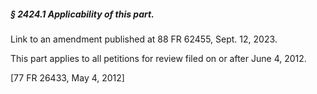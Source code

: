 ##### § 2424.1 Applicability of this part. #####

Link to an amendment published at 88 FR 62455, Sept. 12, 2023.

This part applies to all petitions for review filed on or after June 4, 2012.

[77 FR 26433, May 4, 2012]